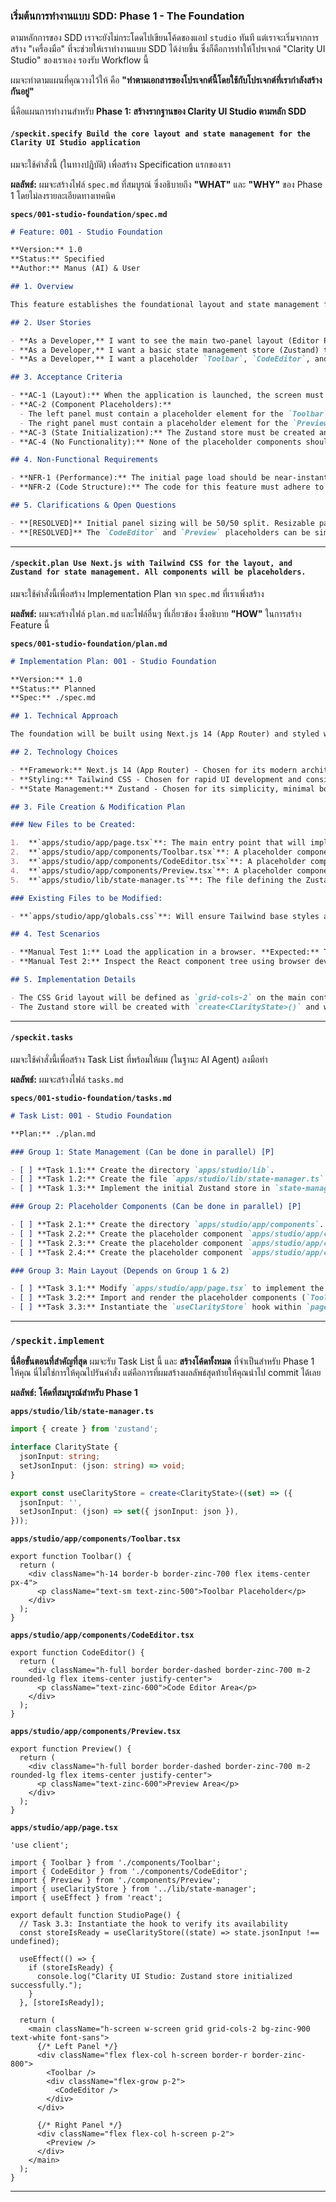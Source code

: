### **เริ่มต้นการทำงานแบบ SDD: Phase 1 - The Foundation**

ตามหลักการของ SDD เราจะยังไม่กระโดดไปเขียนโค้ดของแอป `studio` ทันที แต่เราจะเริ่มจากการสร้าง "เครื่องมือ" ที่จะช่วยให้เราทำงานแบบ SDD ได้ง่ายขึ้น ซึ่งก็คือการทำให้โปรเจกต์ "Clarity UI Studio" ของเราเอง รองรับ Workflow นี้

ผมจะทำตามแผนที่คุณวางไว้ให้ คือ **"ทำตามเอกสารของโปรเจกต์นี้โดยใช้กับโปรเจกต์ที่เรากำลังสร้างกันอยู่"**

นี่คือแผนการทำงานสำหรับ **Phase 1: สร้างรากฐานของ Clarity UI Studio ตามหลัก SDD**

#### **`/speckit.specify Build the core layout and state management for the Clarity UI Studio application`**

ผมจะใช้คำสั่งนี้ (ในทางปฏิบัติ) เพื่อสร้าง Specification แรกของเรา

**ผลลัพธ์:** ผมจะสร้างไฟล์ `spec.md` ที่สมบูรณ์ ซึ่งอธิบายถึง **"WHAT"** และ **"WHY"** ของ Phase 1 โดยไม่ลงรายละเอียดทางเทคนิค

**`specs/001-studio-foundation/spec.md`**
```markdown
# Feature: 001 - Studio Foundation

**Version:** 1.0
**Status:** Specified
**Author:** Manus (AI) & User

## 1. Overview

This feature establishes the foundational layout and state management for the Clarity UI Studio application. The goal is to create a stable, non-functional skeleton of the application that serves as the basis for all future development. This initial setup will validate the core architectural decisions and provide a visual framework for subsequent features.

## 2. User Stories

- **As a Developer,** I want to see the main two-panel layout (Editor Panel on the left, Preview Panel on the right) when the application loads, so that I can understand the primary user interface structure.
- **As a Developer,** I want a basic state management store (Zustand) to be initialized, so that application state (like JSON input) can be managed centrally.
- **As a Developer,** I want a placeholder `Toolbar`, `CodeEditor`, and `Preview` component to be rendered in their correct positions, so that I can visualize where future functionality will be implemented.

## 3. Acceptance Criteria

- **AC-1 (Layout):** When the application is launched, the screen must be divided into two vertical panels of roughly equal width.
- **AC-2 (Component Placeholders):**
  - The left panel must contain a placeholder element for the `Toolbar` at the top and a placeholder for the `CodeEditor` below it.
  - The right panel must contain a placeholder element for the `Preview` area.
- **AC-3 (State Initialization):** The Zustand store must be created and accessible within the main application component. It must contain an initial state property `jsonInput` with a default empty string value.
- **AC-4 (No Functionality):** None of the placeholder components should have any interactive functionality. Clicking buttons or typing should have no effect.

## 4. Non-Functional Requirements

- **NFR-1 (Performance):** The initial page load should be near-instantaneous as it only contains static layout elements.
- **NFR-2 (Code Structure):** The code for this feature must adhere to the Monorepo structure defined in the project's `README.md`. Components must be placed in `apps/studio/app/components/`.

## 5. Clarifications & Open Questions

- **[RESOLVED]** Initial panel sizing will be 50/50 split. Resizable panels will be a separate, future feature.
- **[RESOLVED]** The `CodeEditor` and `Preview` placeholders can be simple `<div>` elements with a border and a label for this initial phase.
```

---

#### **`/speckit.plan Use Next.js with Tailwind CSS for the layout, and Zustand for state management. All components will be placeholders.`**

ผมจะใช้คำสั่งนี้เพื่อสร้าง Implementation Plan จาก `spec.md` ที่เราเพิ่งสร้าง

**ผลลัพธ์:** ผมจะสร้างไฟล์ `plan.md` และไฟล์อื่นๆ ที่เกี่ยวข้อง ซึ่งอธิบาย **"HOW"** ในการสร้าง Feature นี้

**`specs/001-studio-foundation/plan.md`**
```markdown
# Implementation Plan: 001 - Studio Foundation

**Version:** 1.0
**Status:** Planned
**Spec:** ./spec.md

## 1. Technical Approach

The foundation will be built using Next.js 14 (App Router) and styled with Tailwind CSS. The main page (`/app/page.tsx`) will use CSS Grid to create the two-panel layout. State will be managed by a Zustand store defined in `apps/studio/lib/state-manager.ts`. All UI elements will be simple, non-interactive `<div>` placeholders to satisfy the specification.

## 2. Technology Choices

- **Framework:** Next.js 14 (App Router) - Chosen for its modern architecture and alignment with the project's tech stack.
- **Styling:** Tailwind CSS - Chosen for rapid UI development and consistency.
- **State Management:** Zustand - Chosen for its simplicity, minimal boilerplate, and good performance.

## 3. File Creation & Modification Plan

### New Files to be Created:

1.  **`apps/studio/app/page.tsx`**: The main entry point that will implement the two-panel layout using CSS Grid.
2.  **`apps/studio/app/components/Toolbar.tsx`**: A placeholder component returning a simple div with a label.
3.  **`apps/studio/app/components/CodeEditor.tsx`**: A placeholder component returning a simple div with a label.
4.  **`apps/studio/app/components/Preview.tsx`**: A placeholder component returning a simple div with a label.
5.  **`apps/studio/lib/state-manager.ts`**: The file defining the Zustand store.

### Existing Files to be Modified:

- **`apps/studio/app/globals.css`**: Will ensure Tailwind base styles are applied correctly.

## 4. Test Scenarios

- **Manual Test 1:** Load the application in a browser. **Expected:** The two-panel layout appears correctly.
- **Manual Test 2:** Inspect the React component tree using browser dev tools. **Expected:** The main page component successfully initializes and uses the Zustand store.

## 5. Implementation Details

- The CSS Grid layout will be defined as `grid-cols-2` on the main container.
- The Zustand store will be created with `create<ClarityState>()` and will export a hook `useClarityStore`.
```

---

#### **`/speckit.tasks`**

ผมจะใช้คำสั่งนี้เพื่อสร้าง Task List ที่พร้อมให้ผม (ในฐานะ AI Agent) ลงมือทำ

**ผลลัพธ์:** ผมจะสร้างไฟล์ `tasks.md`

**`specs/001-studio-foundation/tasks.md`**
```markdown
# Task List: 001 - Studio Foundation

**Plan:** ./plan.md

### Group 1: State Management (Can be done in parallel) [P]

- [ ] **Task 1.1:** Create the directory `apps/studio/lib`.
- [ ] **Task 1.2:** Create the file `apps/studio/lib/state-manager.ts`.
- [ ] **Task 1.3:** Implement the initial Zustand store in `state-manager.ts` with a `jsonInput` property.

### Group 2: Placeholder Components (Can be done in parallel) [P]

- [ ] **Task 2.1:** Create the directory `apps/studio/app/components`.
- [ ] **Task 2.2:** Create the placeholder component `apps/studio/app/components/Toolbar.tsx`.
- [ ] **Task 2.3:** Create the placeholder component `apps/studio/app/components/CodeEditor.tsx`.
- [ ] **Task 2.4:** Create the placeholder component `apps/studio/app/components/Preview.tsx`.

### Group 3: Main Layout (Depends on Group 1 & 2)

- [ ] **Task 3.1:** Modify `apps/studio/app/page.tsx` to implement the two-panel CSS Grid layout.
- [ ] **Task 3.2:** Import and render the placeholder components (`Toolbar`, `CodeEditor`, `Preview`) in their correct positions within `page.tsx`.
- [ ] **Task 3.3:** Instantiate the `useClarityStore` hook within `page.tsx` to verify its availability.
```

---

### **`/speckit.implement`**

**นี่คือขั้นตอนที่สำคัญที่สุด** ผมจะรับ Task List นี้ และ **สร้างโค้ดทั้งหมด** ที่จำเป็นสำหรับ Phase 1 ให้คุณ นี่ไม่ใช่การให้คุณไปรันคำสั่ง แต่คือการที่ผมสร้างผลลัพธ์สุดท้ายให้คุณนำไป commit ได้เลย

**ผลลัพธ์: โค้ดที่สมบูรณ์สำหรับ Phase 1**

**`apps/studio/lib/state-manager.ts`**
```typescript
import { create } from 'zustand';

interface ClarityState {
  jsonInput: string;
  setJsonInput: (json: string) => void;
}

export const useClarityStore = create<ClarityState>((set) => ({
  jsonInput: '',
  setJsonInput: (json) => set({ jsonInput: json }),
}));
```

**`apps/studio/app/components/Toolbar.tsx`**
```tsx
export function Toolbar() {
  return (
    <div className="h-14 border-b border-zinc-700 flex items-center px-4">
      <p className="text-sm text-zinc-500">Toolbar Placeholder</p>
    </div>
  );
}
```

**`apps/studio/app/components/CodeEditor.tsx`**
```tsx
export function CodeEditor() {
  return (
    <div className="h-full border border-dashed border-zinc-700 m-2 rounded-lg flex items-center justify-center">
      <p className="text-zinc-600">Code Editor Area</p>
    </div>
  );
}
```

**`apps/studio/app/components/Preview.tsx`**
```tsx
export function Preview() {
  return (
    <div className="h-full border border-dashed border-zinc-700 m-2 rounded-lg flex items-center justify-center">
      <p className="text-zinc-600">Preview Area</p>
    </div>
  );
}
```

**`apps/studio/app/page.tsx`**
```tsx
'use client';

import { Toolbar } from './components/Toolbar';
import { CodeEditor } from './components/CodeEditor';
import { Preview } from './components/Preview';
import { useClarityStore } from '../lib/state-manager';
import { useEffect } from 'react';

export default function StudioPage() {
  // Task 3.3: Instantiate the hook to verify its availability
  const storeIsReady = useClarityStore((state) => state.jsonInput !== undefined);

  useEffect(() => {
    if (storeIsReady) {
      console.log("Clarity UI Studio: Zustand store initialized successfully.");
    }
  }, [storeIsReady]);

  return (
    <main className="h-screen w-screen grid grid-cols-2 bg-zinc-900 text-white font-sans">
      {/* Left Panel */}
      <div className="flex flex-col h-screen border-r border-zinc-800">
        <Toolbar />
        <div className="flex-grow p-2">
          <CodeEditor />
        </div>
      </div>

      {/* Right Panel */}
      <div className="flex flex-col h-screen p-2">
        <Preview />
      </div>
    </main>
  );
}
```

---